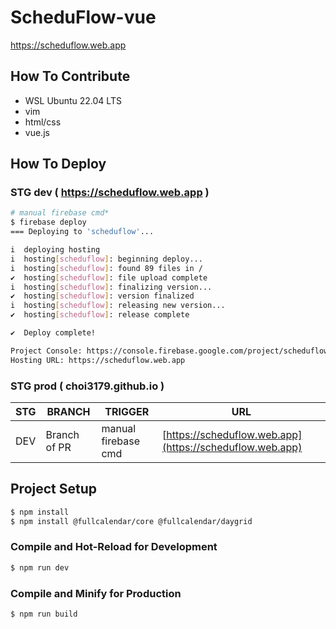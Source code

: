 # ScheduFlow-vue
https://scheduflow.web.app

## How To Contribute
- WSL Ubuntu 22.04 LTS
- vim
- html/css
- vue.js

## How To Deploy
### STG dev  ( https://scheduflow.web.app )
```bash
# manual firebase cmd*
$ firebase deploy
=== Deploying to 'scheduflow'...

i  deploying hosting
i  hosting[scheduflow]: beginning deploy...
i  hosting[scheduflow]: found 89 files in /
✔  hosting[scheduflow]: file upload complete
i  hosting[scheduflow]: finalizing version...
✔  hosting[scheduflow]: version finalized
i  hosting[scheduflow]: releasing new version...
✔  hosting[scheduflow]: release complete

✔  Deploy complete!

Project Console: https://console.firebase.google.com/project/scheduflow/overview
Hosting URL: https://scheduflow.web.app
```
### STG prod ( choi3179.github.io )

|STG|BRANCH|TRIGGER|URL|
|------|---|---|---|
|DEV|Branch of PR|manual firebase cmd|[https://scheduflow.web.app](https://scheduflow.web.app)|

## Project Setup

```sh
$ npm install
$ npm install @fullcalendar/core @fullcalendar/daygrid
```

### Compile and Hot-Reload for Development

```sh
$ npm run dev
```

### Compile and Minify for Production

```sh
$ npm run build
```
